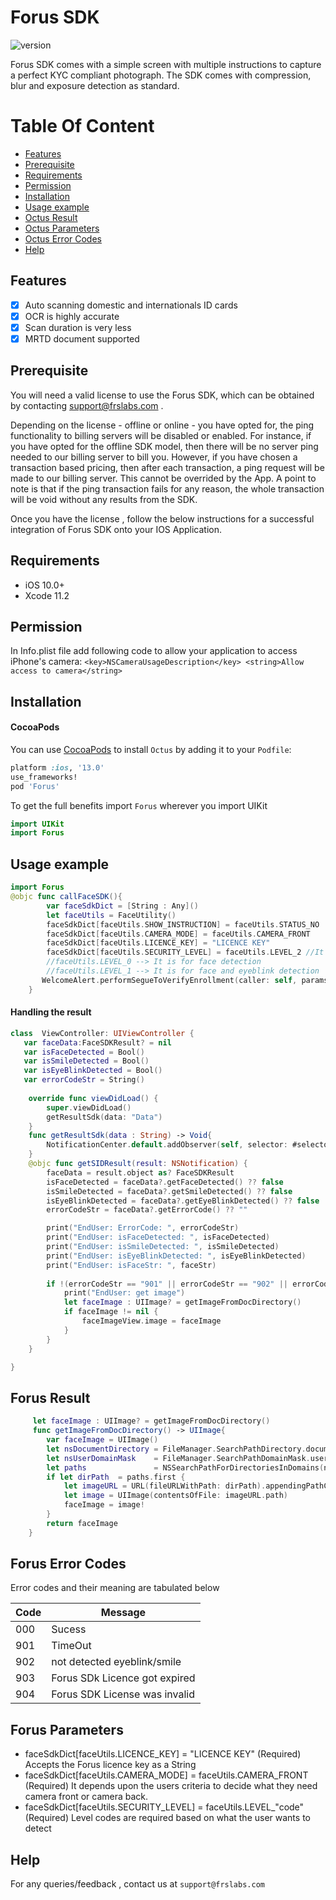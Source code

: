 
# Forus SDK

![version](https://img.shields.io/badge/pod-v1.0.0-red)

 Forus SDK comes with a simple screen with multiple instructions to capture a perfect KYC compliant photograph. The SDK comes with compression, blur and exposure detection as standard.

# Table Of Content
- [Features](#Features)
- [Prerequisite](#prerequisite)
- [Requirements](#requirements)
- [Permission](#Permission)
- [Installation](#installation)
- [Usage example](#Usage-example)
- [Octus Result](#Octus-Result)
- [Octus Parameters](#octus-parameters)
- [Octus Error Codes](#octus-error-codes)
- [Help](#help)

## Features

- [x] Auto scanning domestic and internationals ID cards
- [x] OCR is highly accurate 
- [x] Scan duration is very less 
- [x] MRTD document supported

## Prerequisite

You will need a valid license to use the Forus SDK, which can be obtained by contacting support@frslabs.com .

Depending on the license - offline or online - you have opted for, the ping functionality to billing servers will be disabled or enabled. For instance, if you have opted for the offline SDK model, then there will be no server ping needed to our billing server to bill you. However, if you have chosen a transaction based pricing, then after each transaction, a ping request will be made to our billing server. This cannot be overrided by the App. A point to note is that if the ping transaction fails for any reason, the whole transaction will be void without any results from the SDK.

Once you have the license , follow the below instructions for a successful integration of Forus SDK onto your IOS Application.

## Requirements

- iOS 10.0+
- Xcode 11.2

## Permission

In Info.plist file add following code to allow your application to access iPhone's camera:
``<key>NSCameraUsageDescription</key>
<string>Allow access to camera</string>``

## Installation

#### CocoaPods
You can use [CocoaPods](http://cocoapods.org/) to install `Octus` by adding it to your `Podfile`:

```ruby
platform :ios, '13.0'
use_frameworks!
pod 'Forus'
```

To get the full benefits import `Forus` wherever you import UIKit

``` swift
import UIKit
import Forus
```

## Usage example

```swift
import Forus
@objc func callFaceSDK(){
        var faceSdkDict = [String : Any]()
        let faceUtils = FaceUtility()
        faceSdkDict[faceUtils.SHOW_INSTRUCTION] = faceUtils.STATUS_NO
        faceSdkDict[faceUtils.CAMERA_MODE] = faceUtils.CAMERA_FRONT
        faceSdkDict[faceUtils.LICENCE_KEY] = "LICENCE KEY"
        faceSdkDict[faceUtils.SECURITY_LEVEL] = faceUtils.LEVEL_2 //It is for face and smile detection
        //faceUtils.LEVEL_0 --> It is for face detection
        //faceUtils.LEVEL_1 --> It is for face and eyeblink detection
       WelcomeAlert.performSegueToVerifyEnrollment(caller: self, params: faceSdkDict)
    }
```
#### Handling the result

```swift
class  ViewController: UIViewController {
   var faceData:FaceSDKResult? = nil
   var isFaceDetected = Bool()
   var isSmileDetected = Bool()
   var isEyeBlinkDetected = Bool()
   var errorCodeStr = String()
   
    override func viewDidLoad() {
        super.viewDidLoad()
        getResultSdk(data: "Data")
    }
    func getResultSdk(data : String) -> Void{
        NotificationCenter.default.addObserver(self, selector: #selector(getSIDResult(result:)), name: NSNotification.Name(rawValue: data), object: nil)
    }
    @objc func getSIDResult(result: NSNotification) {
        faceData = result.object as? FaceSDKResult
        isFaceDetected = faceData?.getFaceDetected() ?? false
        isSmileDetected = faceData?.getSmileDetected() ?? false
        isEyeBlinkDetected = faceData?.getEyeBlinkDetected() ?? false
        errorCodeStr = faceData?.getErrorCode() ?? ""

        print("EndUser: ErrorCode: ", errorCodeStr)
        print("EndUser: isFaceDetected: ", isFaceDetected)
        print("EndUser: isSmileDetected: ", isSmileDetected)
        print("EndUser: isEyeBlinkDetected: ", isEyeBlinkDetected)
        print("EndUser: isFaceStr: ", faceStr)
        
        if !(errorCodeStr == "901" || errorCodeStr == "902" || errorCodeStr == "903" || errorCodeStr == "904") {
            print("EndUser: get image")
            let faceImage : UIImage? = getImageFromDocDirectory()
            if faceImage != nil {
                faceImageView.image = faceImage
            }
        } 
    }

}
``` 

## Forus Result

```swift
     let faceImage : UIImage? = getImageFromDocDirectory()
     func getImageFromDocDirectory() -> UIImage{
        var faceImage = UIImage()
        let nsDocumentDirectory = FileManager.SearchPathDirectory.documentDirectory
        let nsUserDomainMask    = FileManager.SearchPathDomainMask.userDomainMask
        let paths               = NSSearchPathForDirectoriesInDomains(nsDocumentDirectory, nsUserDomainMask, true)
        if let dirPath  = paths.first {
            let imageURL = URL(fileURLWithPath: dirPath).appendingPathComponent("faceImage.png")
            let image = UIImage(contentsOfFile: imageURL.path)
            faceImage = image!
        }
        return faceImage
    }
```

## Forus Error Codes

Error codes and their meaning are tabulated below

| Code          | Message                 |
| -------------- | ---------------------- |
| 000  | Sucess                |
| 901  | TimeOut |
| 902  | not detected eyeblink/smile    |
| 903  | Forus SDk Licence got expired            |
| 904  | Forus SDK License was invalid             |


## Forus Parameters

- faceSdkDict[faceUtils.LICENCE_KEY] = "LICENCE KEY" (Required)
Accepts the Forus licence key as a String
- faceSdkDict[faceUtils.CAMERA_MODE] = faceUtils.CAMERA_FRONT (Required)
It depends upon the users criteria to decide what they need camera front or camera back.
- faceSdkDict[faceUtils.SECURITY_LEVEL] = faceUtils.LEVEL_"code" (Required)
Level codes are required based on what the user wants to detect
  
## Help

For any queries/feedback , contact us at `support@frslabs.com` 

